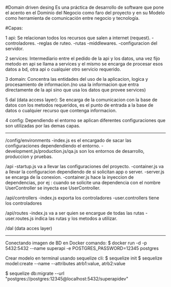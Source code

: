 #Domain driven desing
Es una práctica de desarrollo de software que pone el acento en el Dominio del Negocio como faro del proyecto y en su Modelo como herramienta de comunicación entre negocio y tecnología.

#Capas:

1 api: Se relacionan todos los recursos que salen a internet (request).
-controladores.
-reglas de ruteo.
-rutas
-middlewares.
-configuracion del servidor.

2 services: Intermediario entre el pedido de la api y los datos, una vez fijo metodo en api se llama a services y el mismo se encarga de procesar esos datos a bd, otra api o cualquier otro servicio requerido.

3 domain: Concentra las entidades del uso de la aplicacion, logica y procesamiento de informacion.(no usa la informacion que entra directamente de la api sino que usa los datos que provee services)

5 dal (data access layer): Se encarga de la comunicacion con la base de datos con los metodos requeridos, es el punto de entrada a la base de datos o cualquier recurso que contenga informacion.

4 config: Dependiendo el entorno se aplican diferentes configuraciones que son utilizadas por las demas capas.

-----------------------------------------------------------------------------------------------------------------------


/config/environments
-index.js es el encargado de sacar las configuraciones dependendiendo el entorno.
-development.js/production.js/qa.js son los entornos de desarrollo, produccion y pruebas.

/api
-startup.js va a llevar las configuraciones del proyecto.
-container.js va a llevar la configuracion
dependiendo de si solicitan app o server.
-server.js se encarga de la conexion.
-container.js hace la inyeccion de dependencias, por ej : cuando se solicite una dependencia con el nombre UserController se inyecta ese UserController.

/api/controllers
-index.js exporta los controladores
-user.controllers tiene los controladores

/api/routes
-index.js va a ser quien se encargue de todas las rutas
-user.routes.js indica las rutas y los metodos a utilizar.

/dal (data acces layer)


--------------------------------------------------------------------------------------------------------------------
Conectando imagen de BD en Docker
comando:
$ docker run -d -p 5432:5432 --name superapi -e POSTGRES_PASSWORD=12345 postgres  

Crear modelo en terminal usando sequelize cli:
$ sequelize init
$ sequelize model:create --name <modelName> --attributes atrb1:value, atrb2:value

$ sequelize db:migrate --url "postgres://postgres:12345@localhost:5432/superapidev"

